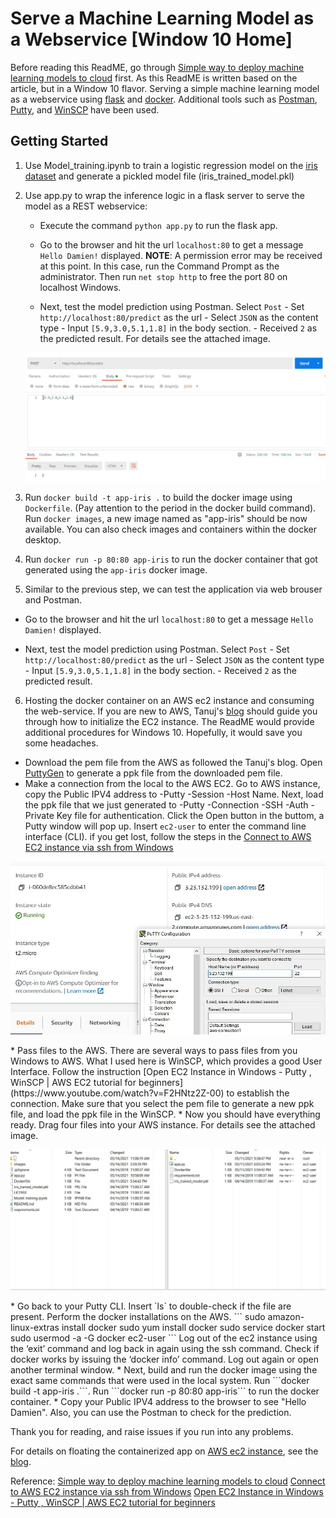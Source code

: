 # Serve a Machine Learning Model as a Webservice [Window 10 Home]
Before reading this ReadME, go through [Simple way to deploy machine learning models to cloud](https://towardsdatascience.com/simple-way-to-deploy-machine-learning-models-to-cloud-fd58b771fdcf) first. As this ReadME is written based on the article, but in a Window 10 flavor.
Serving a simple machine learning model as a webservice using [flask](http://flask.pocoo.org/) and [docker](https://www.docker.com/). Additional tools such as [Postman](https://www.postman.com/), [Putty](https://www.putty.org/), and [WinSCP](https://winscp.net/eng/index.php) have been used.  

## Getting Started
1. Use Model_training.ipynb to train a logistic regression model on the [iris dataset](http://archive.ics.uci.edu/ml/datasets/iris) and generate a pickled model file (iris_trained_model.pkl)
2. Use app.py to wrap the inference logic in a flask server to serve the model as a REST webservice:
    * Execute the command `python app.py` to run the flask app.
    * Go to the browser and hit the url `localhost:80` to get a message `Hello Damien!` displayed. **NOTE**: A permission error may be received at this point. In this case, run the Command Prompt as the administrator. Then run `net stop http` to free the port 80 on localhost Windows.

    * Next, test the model prediction using Postman. Select `Post` - Set `http://localhost:80/predict` as the url - Select `JSON` as the content type - Input `[5.9,3.0,5.1,1.8]` in the body section. - Received `2` as the predicted result.
    For details see the attached image.
    <p align="center">
     <img  src="https://github.com/damien2012eng/deploy-ml-model-windows10/blob/main/localPredict.JPG">
    </p>

 3. Run ```docker build -t app-iris .``` to  build the docker image using ```Dockerfile```. (Pay attention to the period in the docker build command). Run `docker images`, a new image named as "app-iris" should be now available. You can also check images and containers within the docker desktop.
 4. Run ```docker run -p 80:80 app-iris``` to run the docker container that got generated using the `app-iris` docker image.
 5. Similar to the previous step, we can test the application via web brouser and Postman.
 * Go to the browser and hit the url `localhost:80` to get a message `Hello Damien!` displayed.

 * Next, test the model prediction using Postman. Select `Post` - Set `http://localhost:80/predict` as the url - Select `JSON` as the content type - Input `[5.9,3.0,5.1,1.8]` in the body section. - Received `2` as the predicted result.

6. Hosting the docker container on an AWS ec2 instance and consuming the web-service.
If you are new to AWS, Tanuj's [blog](https://towardsdatascience.com/simple-way-to-deploy-machine-learning-models-to-cloud-fd58b771fdcf) should guide you through how to initialize the EC2 instance. The ReadME would provide additional procedures for Windows 10. Hopefully, it would save you some headaches.
  * Download the pem file from the AWS as followed the Tanuj's blog. Open [PuttyGen](https://www.puttygen.com/) to generate a ppk file from the downloaded pem file.
  * Make a connection from the local to the AWS EC2. Go to AWS instance, copy the Public IPV4 address to -Putty -Session -Host Name. Next, load the ppk file that we just generated to -Putty -Connection -SSH -Auth -Private Key file for authentication. Click the Open button in the buttom, a Putty window will pop up. Insert `ec2-user` to enter the command line interface (CLI). if you get lost, follow the steps in the [Connect to AWS EC2 instance via ssh from Windows](https://www.youtube.com/watch?v=f52IOtTqcP8&t=364s)
  <p align="center">
   <img  src="https://github.com/damien2012eng/deploy-ml-model-windows10/blob/main/Putty1.JPG">
  </p>
  * Pass files to the AWS. There are several ways to pass files from you Windows to AWS. What I used here is WinSCP, which provides a good User Interface. Follow the instruction [Open EC2 Instance in Windows - Putty , WinSCP | AWS EC2 tutorial for beginners](https://www.youtube.com/watch?v=F2HNtz2Z-00) to establish the connection. Make sure that you select the pem file to generate a new ppk file, and load the ppk file in the WinSCP.
  * Now you should have everything ready. Drag four files into your AWS instance. For details see the attached image.
  <p align="center">
   <img  src="https://github.com/damien2012eng/deploy-ml-model-windows10/blob/main/WinSCP3.JPG">
  </p>
  * Go back to your Putty CLI. Insert `ls` to double-check if the file are present. Perform the docker installations on the AWS.
  ``` sudo amazon-linux-extras install docker
      sudo yum install docker
      sudo service docker start
      sudo usermod -a -G docker ec2-user
  ```
  Log out of the ec2 instance using the ‘exit’ command and log back in again using the ssh command. Check if docker works by issuing the ‘docker info’ command. Log out again or open another terminal window.
  * Next, build and run the docker image using the exact same commands that were used in the local system. Run ```docker build -t app-iris .```. Run ```docker run -p 80:80 app-iris``` to run the docker container.
  * Copy your Public IPV4 address to the browser to see "Hello Damien". Also, you can use the Postman to check for the prediction.

Thank you for reading, and raise issues if you run into any problems.

For details on floating the containerized app on [AWS ec2 instance](https://aws.amazon.com/ec2/), see the [blog](https://medium.com/@tanuj.jain.10/simple-way-to-deploy-machine-learning-models-to-cloud-fd58b771fdcf).

Reference:
[Simple way to deploy machine learning models to cloud](https://towardsdatascience.com/simple-way-to-deploy-machine-learning-models-to-cloud-fd58b771fdcf)
[Connect to AWS EC2 instance via ssh from Windows](https://www.youtube.com/watch?v=f52IOtTqcP8&t=364s)
[Open EC2 Instance in Windows - Putty , WinSCP | AWS EC2 tutorial for beginners](https://www.youtube.com/watch?v=F2HNtz2Z-00)
